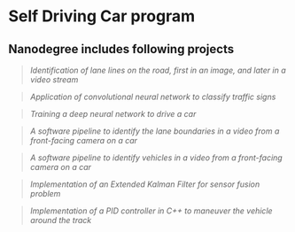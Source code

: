 # Self Driving Car program

## Nanodegree includes following projects

> *Identification of lane lines on the road, first in an image, and later in a video stream*

> *Application of convolutional neural network to classify traffic signs*

> *Training a deep neural network to drive a car*

> *A software pipeline to identify the lane boundaries in a video from a front-facing camera on a car*

> *A software pipeline to identify vehicles in a video from a front-facing camera on a car*

> *Implementation of an Extended Kalman Filter for sensor fusion problem*

> *Implementation of a PID controller in C++ to maneuver the vehicle around the track*
